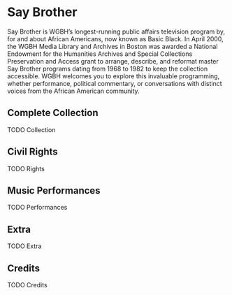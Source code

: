 # Say Brother

Say Brother is WGBH’s longest-running public affairs television program by, for 
and about African Americans, now known as Basic Black. In April 2000, the WGBH 
Media Library and Archives in Boston was awarded a National Endowment for the 
Humanities Archives and Special Collections Preservation and Access grant to 
arrange, describe, and reformat master Say Brother programs dating from 1968 to 
1982 to keep the collection accessible. WGBH welcomes you to explore this 
invaluable programming, whether performance, political commentary, or 
conversations with distinct voices from the African American community.

## Complete Collection

TODO Collection

## Civil Rights

TODO Rights

## Music Performances

TODO Performances



## Extra

TODO Extra

## Credits

TODO Credits